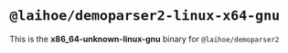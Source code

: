 # `@laihoe/demoparser2-linux-x64-gnu`

This is the **x86_64-unknown-linux-gnu** binary for `@laihoe/demoparser2`
